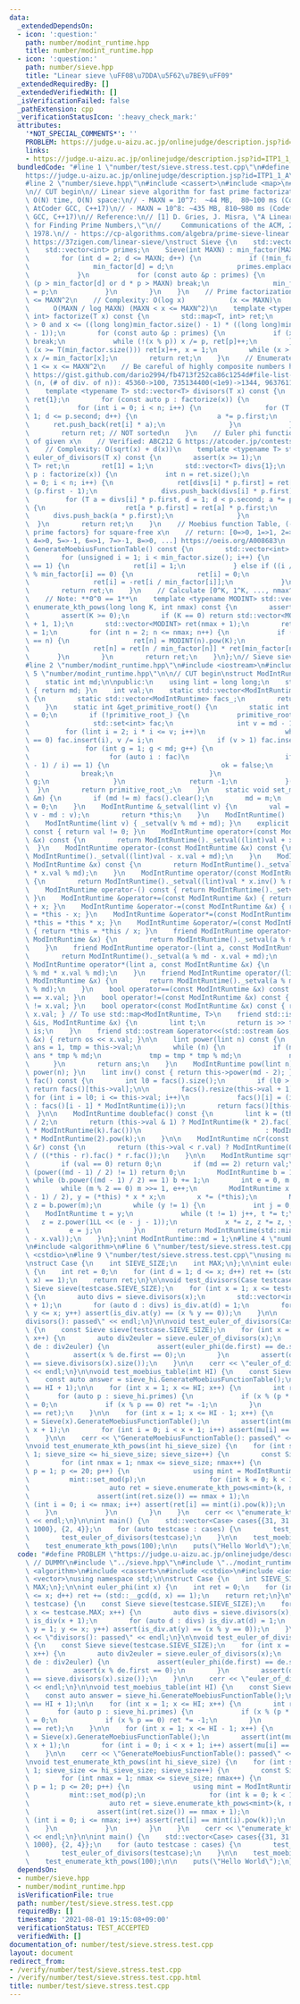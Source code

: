 ```yaml
---
data:
  _extendedDependsOn:
  - icon: ':question:'
    path: number/modint_runtime.hpp
    title: number/modint_runtime.hpp
  - icon: ':question:'
    path: number/sieve.hpp
    title: "Linear sieve \uFF08\u7DDA\u5F62\u7BE9\uFF09"
  _extendedRequiredBy: []
  _extendedVerifiedWith: []
  _isVerificationFailed: false
  _pathExtension: cpp
  _verificationStatusIcon: ':heavy_check_mark:'
  attributes:
    '*NOT_SPECIAL_COMMENTS*': ''
    PROBLEM: https://judge.u-aizu.ac.jp/onlinejudge/description.jsp?id=ITP1_1_A
    links:
    - https://judge.u-aizu.ac.jp/onlinejudge/description.jsp?id=ITP1_1_A
  bundledCode: "#line 1 \"number/test/sieve.stress.test.cpp\"\n#define PROBLEM \"\
    https://judge.u-aizu.ac.jp/onlinejudge/description.jsp?id=ITP1_1_A\" // DUMMY\n\
    #line 2 \"number/sieve.hpp\"\n#include <cassert>\n#include <map>\n#include <vector>\n\
    \n// CUT begin\n// Linear sieve algorithm for fast prime factorization\n// Complexity:\
    \ O(N) time, O(N) space:\n// - MAXN = 10^7:  ~44 MB,  80~100 ms (Codeforces /\
    \ AtCoder GCC, C++17)\n// - MAXN = 10^8: ~435 MB, 810~980 ms (Codeforces / AtCoder\
    \ GCC, C++17)\n// Reference:\n// [1] D. Gries, J. Misra, \"A Linear Sieve Algorithm\
    \ for Finding Prime Numbers,\"\n//     Communications of the ACM, 21(12), 999-1003,\
    \ 1978.\n// - https://cp-algorithms.com/algebra/prime-sieve-linear.html\n// -\
    \ https://37zigen.com/linear-sieve/\nstruct Sieve {\n    std::vector<int> min_factor;\n\
    \    std::vector<int> primes;\n    Sieve(int MAXN) : min_factor(MAXN + 1) {\n\
    \        for (int d = 2; d <= MAXN; d++) {\n            if (!min_factor[d]) {\n\
    \                min_factor[d] = d;\n                primes.emplace_back(d);\n\
    \            }\n            for (const auto &p : primes) {\n                if\
    \ (p > min_factor[d] or d * p > MAXN) break;\n                min_factor[d * p]\
    \ = p;\n            }\n        }\n    }\n    // Prime factorization for 1 <= x\
    \ <= MAXN^2\n    // Complexity: O(log x)           (x <= MAXN)\n    //       \
    \      O(MAXN / log MAXN) (MAXN < x <= MAXN^2)\n    template <typename T> std::map<T,\
    \ int> factorize(T x) const {\n        std::map<T, int> ret;\n        assert(x\
    \ > 0 and x <= ((long long)min_factor.size() - 1) * ((long long)min_factor.size()\
    \ - 1));\n        for (const auto &p : primes) {\n            if (x < T(min_factor.size()))\
    \ break;\n            while (!(x % p)) x /= p, ret[p]++;\n        }\n        if\
    \ (x >= T(min_factor.size())) ret[x]++, x = 1;\n        while (x > 1) ret[min_factor[x]]++,\
    \ x /= min_factor[x];\n        return ret;\n    }\n    // Enumerate divisors of\
    \ 1 <= x <= MAXN^2\n    // Be careful of highly composite numbers https://oeis.org/A002182/list\
    \ https://gist.github.com/dario2994/fb4713f252ca86c1254d#file-list-txt\n    //\
    \ (n, (# of div. of n)): 45360->100, 735134400(<1e9)->1344, 963761198400(<1e12)->6720\n\
    \    template <typename T> std::vector<T> divisors(T x) const {\n        std::vector<T>\
    \ ret{1};\n        for (const auto p : factorize(x)) {\n            int n = ret.size();\n\
    \            for (int i = 0; i < n; i++) {\n                for (T a = 1, d =\
    \ 1; d <= p.second; d++) {\n                    a *= p.first;\n              \
    \      ret.push_back(ret[i] * a);\n                }\n            }\n        }\n\
    \        return ret; // NOT sorted\n    }\n    // Euler phi functions of divisors\
    \ of given x\n    // Verified: ABC212 G https://atcoder.jp/contests/abc212/tasks/abc212_g\n\
    \    // Complexity: O(sqrt(x) + d(x))\n    template <typename T> std::map<T, T>\
    \ euler_of_divisors(T x) const {\n        assert(x >= 1);\n        std::map<T,\
    \ T> ret;\n        ret[1] = 1;\n        std::vector<T> divs{1};\n        for (auto\
    \ p : factorize(x)) {\n            int n = ret.size();\n            for (int i\
    \ = 0; i < n; i++) {\n                ret[divs[i] * p.first] = ret[divs[i]] *\
    \ (p.first - 1);\n                divs.push_back(divs[i] * p.first);\n       \
    \         for (T a = divs[i] * p.first, d = 1; d < p.second; a *= p.first, d++)\
    \ {\n                    ret[a * p.first] = ret[a] * p.first;\n              \
    \      divs.push_back(a * p.first);\n                }\n            }\n      \
    \  }\n        return ret;\n    }\n    // Moebius function Table, (-1)^{# of different\
    \ prime factors} for square-free x\n    // return: [0=>0, 1=>1, 2=>-1, 3=>-1,\
    \ 4=>0, 5=>-1, 6=>1, 7=>-1, 8=>0, ...] https://oeis.org/A008683\n    std::vector<int>\
    \ GenerateMoebiusFunctionTable() const {\n        std::vector<int> ret(min_factor.size());\n\
    \        for (unsigned i = 1; i < min_factor.size(); i++) {\n            if (i\
    \ == 1) {\n                ret[i] = 1;\n            } else if ((i / min_factor[i])\
    \ % min_factor[i] == 0) {\n                ret[i] = 0;\n            } else {\n\
    \                ret[i] = -ret[i / min_factor[i]];\n            }\n        }\n\
    \        return ret;\n    }\n    // Calculate [0^K, 1^K, ..., nmax^K] in O(nmax)\n\
    \    // Note: **0^0 == 1**\n    template <typename MODINT> std::vector<MODINT>\
    \ enumerate_kth_pows(long long K, int nmax) const {\n        assert(nmax < int(min_factor.size()));\n\
    \        assert(K >= 0);\n        if (K == 0) return std::vector<MODINT>(nmax\
    \ + 1, 1);\n        std::vector<MODINT> ret(nmax + 1);\n        ret[0] = 0, ret[1]\
    \ = 1;\n        for (int n = 2; n <= nmax; n++) {\n            if (min_factor[n]\
    \ == n) {\n                ret[n] = MODINT(n).pow(K);\n            } else {\n\
    \                ret[n] = ret[n / min_factor[n]] * ret[min_factor[n]];\n     \
    \       }\n        }\n        return ret;\n    }\n};\n// Sieve sieve((1 << 20));\n\
    #line 2 \"number/modint_runtime.hpp\"\n#include <iostream>\n#include <set>\n#line\
    \ 5 \"number/modint_runtime.hpp\"\n\n// CUT begin\nstruct ModIntRuntime {\nprivate:\n\
    \    static int md;\n\npublic:\n    using lint = long long;\n    static int mod()\
    \ { return md; }\n    int val;\n    static std::vector<ModIntRuntime> &facs()\
    \ {\n        static std::vector<ModIntRuntime> facs_;\n        return facs_;\n\
    \    }\n    static int &get_primitive_root() {\n        static int primitive_root_\
    \ = 0;\n        if (!primitive_root_) {\n            primitive_root_ = [&]() {\n\
    \                std::set<int> fac;\n                int v = md - 1;\n       \
    \         for (lint i = 2; i * i <= v; i++)\n                    while (v % i\
    \ == 0) fac.insert(i), v /= i;\n                if (v > 1) fac.insert(v);\n  \
    \              for (int g = 1; g < md; g++) {\n                    bool ok = true;\n\
    \                    for (auto i : fac)\n                        if (ModIntRuntime(g).power((md\
    \ - 1) / i) == 1) {\n                            ok = false;\n               \
    \             break;\n                        }\n                    if (ok) return\
    \ g;\n                }\n                return -1;\n            }();\n      \
    \  }\n        return primitive_root_;\n    }\n    static void set_mod(const int\
    \ &m) {\n        if (md != m) facs().clear();\n        md = m;\n        get_primitive_root()\
    \ = 0;\n    }\n    ModIntRuntime &_setval(lint v) {\n        val = (v >= md ?\
    \ v - md : v);\n        return *this;\n    }\n    ModIntRuntime() : val(0) {}\n\
    \    ModIntRuntime(lint v) { _setval(v % md + md); }\n    explicit operator bool()\
    \ const { return val != 0; }\n    ModIntRuntime operator+(const ModIntRuntime\
    \ &x) const {\n        return ModIntRuntime()._setval((lint)val + x.val);\n  \
    \  }\n    ModIntRuntime operator-(const ModIntRuntime &x) const {\n        return\
    \ ModIntRuntime()._setval((lint)val - x.val + md);\n    }\n    ModIntRuntime operator*(const\
    \ ModIntRuntime &x) const {\n        return ModIntRuntime()._setval((lint)val\
    \ * x.val % md);\n    }\n    ModIntRuntime operator/(const ModIntRuntime &x) const\
    \ {\n        return ModIntRuntime()._setval((lint)val * x.inv() % md);\n    }\n\
    \    ModIntRuntime operator-() const { return ModIntRuntime()._setval(md - val);\
    \ }\n    ModIntRuntime &operator+=(const ModIntRuntime &x) { return *this = *this\
    \ + x; }\n    ModIntRuntime &operator-=(const ModIntRuntime &x) { return *this\
    \ = *this - x; }\n    ModIntRuntime &operator*=(const ModIntRuntime &x) { return\
    \ *this = *this * x; }\n    ModIntRuntime &operator/=(const ModIntRuntime &x)\
    \ { return *this = *this / x; }\n    friend ModIntRuntime operator+(lint a, const\
    \ ModIntRuntime &x) {\n        return ModIntRuntime()._setval(a % md + x.val);\n\
    \    }\n    friend ModIntRuntime operator-(lint a, const ModIntRuntime &x) {\n\
    \        return ModIntRuntime()._setval(a % md - x.val + md);\n    }\n    friend\
    \ ModIntRuntime operator*(lint a, const ModIntRuntime &x) {\n        return ModIntRuntime()._setval(a\
    \ % md * x.val % md);\n    }\n    friend ModIntRuntime operator/(lint a, const\
    \ ModIntRuntime &x) {\n        return ModIntRuntime()._setval(a % md * x.inv()\
    \ % md);\n    }\n    bool operator==(const ModIntRuntime &x) const { return val\
    \ == x.val; }\n    bool operator!=(const ModIntRuntime &x) const { return val\
    \ != x.val; }\n    bool operator<(const ModIntRuntime &x) const { return val <\
    \ x.val; } // To use std::map<ModIntRuntime, T>\n    friend std::istream &operator>>(std::istream\
    \ &is, ModIntRuntime &x) {\n        lint t;\n        return is >> t, x = ModIntRuntime(t),\
    \ is;\n    }\n    friend std::ostream &operator<<(std::ostream &os, const ModIntRuntime\
    \ &x) { return os << x.val; }\n\n    lint power(lint n) const {\n        lint\
    \ ans = 1, tmp = this->val;\n        while (n) {\n            if (n & 1) ans =\
    \ ans * tmp % md;\n            tmp = tmp * tmp % md;\n            n /= 2;\n  \
    \      }\n        return ans;\n    }\n    ModIntRuntime pow(lint n) const { return\
    \ power(n); }\n    lint inv() const { return this->power(md - 2); }\n\n    ModIntRuntime\
    \ fac() const {\n        int l0 = facs().size();\n        if (l0 > this->val)\
    \ return facs()[this->val];\n\n        facs().resize(this->val + 1);\n       \
    \ for (int i = l0; i <= this->val; i++)\n            facs()[i] = (i == 0 ? ModIntRuntime(1)\
    \ : facs()[i - 1] * ModIntRuntime(i));\n        return facs()[this->val];\n  \
    \  }\n\n    ModIntRuntime doublefac() const {\n        lint k = (this->val + 1)\
    \ / 2;\n        return (this->val & 1) ? ModIntRuntime(k * 2).fac() / (ModIntRuntime(2).pow(k)\
    \ * ModIntRuntime(k).fac())\n                               : ModIntRuntime(k).fac()\
    \ * ModIntRuntime(2).pow(k);\n    }\n\n    ModIntRuntime nCr(const ModIntRuntime\
    \ &r) const {\n        return (this->val < r.val) ? ModIntRuntime(0) : this->fac()\
    \ / ((*this - r).fac() * r.fac());\n    }\n\n    ModIntRuntime sqrt() const {\n\
    \        if (val == 0) return 0;\n        if (md == 2) return val;\n        if\
    \ (power((md - 1) / 2) != 1) return 0;\n        ModIntRuntime b = 1;\n       \
    \ while (b.power((md - 1) / 2) == 1) b += 1;\n        int e = 0, m = md - 1;\n\
    \        while (m % 2 == 0) m >>= 1, e++;\n        ModIntRuntime x = power((m\
    \ - 1) / 2), y = (*this) * x * x;\n        x *= (*this);\n        ModIntRuntime\
    \ z = b.power(m);\n        while (y != 1) {\n            int j = 0;\n        \
    \    ModIntRuntime t = y;\n            while (t != 1) j++, t *= t;\n         \
    \   z = z.power(1LL << (e - j - 1));\n            x *= z, z *= z, y *= z;\n  \
    \          e = j;\n        }\n        return ModIntRuntime(std::min(x.val, md\
    \ - x.val));\n    }\n};\nint ModIntRuntime::md = 1;\n#line 4 \"number/test/sieve.stress.test.cpp\"\
    \n#include <algorithm>\n#line 6 \"number/test/sieve.stress.test.cpp\"\n#include\
    \ <cstdio>\n#line 9 \"number/test/sieve.stress.test.cpp\"\nusing namespace std;\n\
    \nstruct Case {\n    int SIEVE_SIZE;\n    int MAX;\n};\n\nint euler_phi(int x)\
    \ {\n    int ret = 0;\n    for (int d = 1; d <= x; d++) ret += (std::__gcd(d,\
    \ x) == 1);\n    return ret;\n}\n\nvoid test_divisors(Case testcase) {\n    const\
    \ Sieve sieve(testcase.SIEVE_SIZE);\n    for (int x = 1; x <= testcase.MAX; x++)\
    \ {\n        auto divs = sieve.divisors(x);\n        std::vector<int> is_div(x\
    \ + 1);\n        for (auto d : divs) is_div.at(d) = 1;\n        for (int y = 1;\
    \ y <= x; y++) assert(is_div.at(y) == (x % y == 0));\n    }\n\n    cerr << \"\
    divisors(): passed\" << endl;\n}\n\nvoid test_euler_of_divisors(Case testcase)\
    \ {\n    const Sieve sieve(testcase.SIEVE_SIZE);\n    for (int x = 1; x <= testcase.MAX;\
    \ x++) {\n        auto div2euler = sieve.euler_of_divisors(x);\n        for (auto\
    \ de : div2euler) {\n            assert(euler_phi(de.first) == de.second);\n \
    \           assert(x % de.first == 0);\n        }\n        assert(div2euler.size()\
    \ == sieve.divisors(x).size());\n    }\n\n    cerr << \"euler_of_divisors(): passed\"\
    \ << endl;\n}\n\nvoid test_moebius_table(int HI) {\n    const Sieve sieve_hi(HI);\n\
    \    const auto answer = sieve_hi.GenerateMoebiusFunctionTable();\n    assert(int(answer.size())\
    \ == HI + 1);\n\n    for (int x = 1; x <= HI; x++) {\n        int ret = 1;\n \
    \       for (auto p : sieve_hi.primes) {\n            if (x % (p * p) == 0) ret\
    \ = 0;\n            if (x % p == 0) ret *= -1;\n        }\n        assert(answer[x]\
    \ == ret);\n    }\n\n    for (int x = 1; x <= HI - 1; x++) {\n        auto mu\
    \ = Sieve(x).GenerateMoebiusFunctionTable();\n        assert(int(mu.size()) ==\
    \ x + 1);\n        for (int i = 0; i < x + 1; i++) assert(mu[i] == answer[i]);\n\
    \    }\n\n    cerr << \"GenerateMoebiusFunctionTable(): passed\" << endl;\n}\n\
    \nvoid test_enumerate_kth_pows(int hi_sieve_size) {\n    for (int sieve_size =\
    \ 1; sieve_size <= hi_sieve_size; sieve_size++) {\n        const Sieve sieve(sieve_size);\n\
    \        for (int nmax = 1; nmax <= sieve_size; nmax++) {\n            for (int\
    \ p = 1; p <= 20; p++) {\n                using mint = ModIntRuntime;\n      \
    \          mint::set_mod(p);\n                for (int k = 0; k < 10; k++) {\n\
    \                    auto ret = sieve.enumerate_kth_pows<mint>(k, nmax);\n   \
    \                 assert(int(ret.size()) == nmax + 1);\n                    for\
    \ (int i = 0; i <= nmax; i++) assert(ret[i] == mint(i).pow(k));\n            \
    \    }\n            }\n        }\n    }\n    cerr << \"enumerate_kth_pows(): passed\"\
    \ << endl;\n}\n\nint main() {\n    std::vector<Case> cases{{31, 31 * 31}, {100,\
    \ 1000}, {2, 4}};\n    for (auto testcase : cases) {\n        test_divisors(testcase);\n\
    \        test_euler_of_divisors(testcase);\n    }\n\n    test_moebius_table(1000);\n\
    \    test_enumerate_kth_pows(100);\n\n    puts(\"Hello World\");\n}\n"
  code: "#define PROBLEM \"https://judge.u-aizu.ac.jp/onlinejudge/description.jsp?id=ITP1_1_A\"\
    \ // DUMMY\n#include \"../sieve.hpp\"\n#include \"../modint_runtime.hpp\"\n#include\
    \ <algorithm>\n#include <cassert>\n#include <cstdio>\n#include <iostream>\n#include\
    \ <vector>\nusing namespace std;\n\nstruct Case {\n    int SIEVE_SIZE;\n    int\
    \ MAX;\n};\n\nint euler_phi(int x) {\n    int ret = 0;\n    for (int d = 1; d\
    \ <= x; d++) ret += (std::__gcd(d, x) == 1);\n    return ret;\n}\n\nvoid test_divisors(Case\
    \ testcase) {\n    const Sieve sieve(testcase.SIEVE_SIZE);\n    for (int x = 1;\
    \ x <= testcase.MAX; x++) {\n        auto divs = sieve.divisors(x);\n        std::vector<int>\
    \ is_div(x + 1);\n        for (auto d : divs) is_div.at(d) = 1;\n        for (int\
    \ y = 1; y <= x; y++) assert(is_div.at(y) == (x % y == 0));\n    }\n\n    cerr\
    \ << \"divisors(): passed\" << endl;\n}\n\nvoid test_euler_of_divisors(Case testcase)\
    \ {\n    const Sieve sieve(testcase.SIEVE_SIZE);\n    for (int x = 1; x <= testcase.MAX;\
    \ x++) {\n        auto div2euler = sieve.euler_of_divisors(x);\n        for (auto\
    \ de : div2euler) {\n            assert(euler_phi(de.first) == de.second);\n \
    \           assert(x % de.first == 0);\n        }\n        assert(div2euler.size()\
    \ == sieve.divisors(x).size());\n    }\n\n    cerr << \"euler_of_divisors(): passed\"\
    \ << endl;\n}\n\nvoid test_moebius_table(int HI) {\n    const Sieve sieve_hi(HI);\n\
    \    const auto answer = sieve_hi.GenerateMoebiusFunctionTable();\n    assert(int(answer.size())\
    \ == HI + 1);\n\n    for (int x = 1; x <= HI; x++) {\n        int ret = 1;\n \
    \       for (auto p : sieve_hi.primes) {\n            if (x % (p * p) == 0) ret\
    \ = 0;\n            if (x % p == 0) ret *= -1;\n        }\n        assert(answer[x]\
    \ == ret);\n    }\n\n    for (int x = 1; x <= HI - 1; x++) {\n        auto mu\
    \ = Sieve(x).GenerateMoebiusFunctionTable();\n        assert(int(mu.size()) ==\
    \ x + 1);\n        for (int i = 0; i < x + 1; i++) assert(mu[i] == answer[i]);\n\
    \    }\n\n    cerr << \"GenerateMoebiusFunctionTable(): passed\" << endl;\n}\n\
    \nvoid test_enumerate_kth_pows(int hi_sieve_size) {\n    for (int sieve_size =\
    \ 1; sieve_size <= hi_sieve_size; sieve_size++) {\n        const Sieve sieve(sieve_size);\n\
    \        for (int nmax = 1; nmax <= sieve_size; nmax++) {\n            for (int\
    \ p = 1; p <= 20; p++) {\n                using mint = ModIntRuntime;\n      \
    \          mint::set_mod(p);\n                for (int k = 0; k < 10; k++) {\n\
    \                    auto ret = sieve.enumerate_kth_pows<mint>(k, nmax);\n   \
    \                 assert(int(ret.size()) == nmax + 1);\n                    for\
    \ (int i = 0; i <= nmax; i++) assert(ret[i] == mint(i).pow(k));\n            \
    \    }\n            }\n        }\n    }\n    cerr << \"enumerate_kth_pows(): passed\"\
    \ << endl;\n}\n\nint main() {\n    std::vector<Case> cases{{31, 31 * 31}, {100,\
    \ 1000}, {2, 4}};\n    for (auto testcase : cases) {\n        test_divisors(testcase);\n\
    \        test_euler_of_divisors(testcase);\n    }\n\n    test_moebius_table(1000);\n\
    \    test_enumerate_kth_pows(100);\n\n    puts(\"Hello World\");\n}\n"
  dependsOn:
  - number/sieve.hpp
  - number/modint_runtime.hpp
  isVerificationFile: true
  path: number/test/sieve.stress.test.cpp
  requiredBy: []
  timestamp: '2021-08-01 19:15:08+09:00'
  verificationStatus: TEST_ACCEPTED
  verifiedWith: []
documentation_of: number/test/sieve.stress.test.cpp
layout: document
redirect_from:
- /verify/number/test/sieve.stress.test.cpp
- /verify/number/test/sieve.stress.test.cpp.html
title: number/test/sieve.stress.test.cpp
---
```

